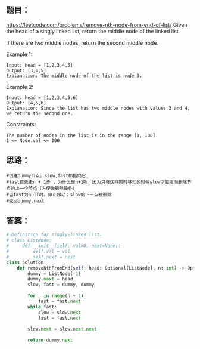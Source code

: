 ## 题目：
https://leetcode.com/problems/remove-nth-node-from-end-of-list/
Given the head of a singly linked list, return the middle node of the linked list.

If there are two middle nodes, return the second middle node.

Example 1:
```
Input: head = [1,2,3,4,5]
Output: [3,4,5]
Explanation: The middle node of the list is node 3.
```
Example 2:
```
Input: head = [1,2,3,4,5,6]
Output: [4,5,6]
Explanation: Since the list has two middle nodes with values 3 and 4, we return the second one.
```

Constraints:
```
The number of nodes in the list is in the range [1, 100].
1 <= Node.val <= 100
```

## 思路：
```
#创建dummy节点，slow,fast都指向它
#fast首先走n + 1步 ，为什么是n+1呢，因为只有这样同时移动的时候slow才能指向删除节点的上一个节点（方便做删除操作）
#当fast为null时，停止移动；slow的下一点被删除
#返回dummy.next
```


## 答案：
```python
# Definition for singly-linked list.
# class ListNode:
#     def __init__(self, val=0, next=None):
#         self.val = val
#         self.next = next
class Solution:
    def removeNthFromEnd(self, head: Optional[ListNode], n: int) -> Optional[ListNode]:
        dummy = ListNode(-1)
        dummy.next = head
        slow, fast = dummy, dummy
        
        for _ in range(n + 1):
            fast = fast.next
        while fast:
            slow = slow.next
            fast = fast.next
            
        slow.next = slow.next.next
        
        return dummy.next
        
```
